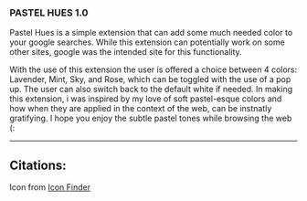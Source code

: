 ### PASTEL HUES 1.0
	
Pastel Hues is a simple extension that can add some much needed color to your google searches. While this extension can potentially work on some other sites, google was the intended site for this functionality. 

With the use of this extension the user is offered a choice between 4 colors: Lavender, Mint, Sky, and Rose, which can be toggled with the use of a pop up. The user can also switch back to the default white if needed. In making this extension, i was inspired by my love of soft pastel-esque colors and how when they are applied in the context of the web, can be instnatly gratifying. I hope you enjoy the subtle pastel tones while browsing the web (:

---

## Citations:
 
Icon from [Icon Finder](https://www.iconfinder.com/search/?q=color)
